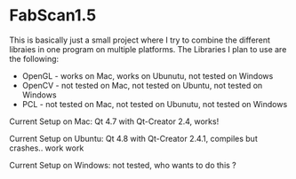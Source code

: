 FabScan1.5
==========

This is basically just a small project where I try to combine the different libraies in one program on multiple platforms.
The Libraries I plan to use are the following:
* OpenGL - works on Mac, works on Ubunutu, not tested on Windows
* OpenCV - not tested on Mac, not tested on Ubuntu, not tested on Windows
* PCL - not tested on Mac, not tested on Ubunutu, not tested on Windows

Current Setup on Mac: Qt 4.7 with Qt-Creator 2.4, works!

Current Setup on Ubuntu: Qt 4.8 with Qt-Creator 2.4.1, compiles but crashes.. work work

Current Setup on Windows: not tested, who wants to do this ?
